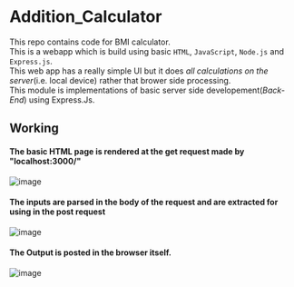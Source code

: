 # Addition_Calculator
This repo contains code for BMI calculator.</br>
This is a webapp which is build using basic `HTML`, `JavaScript`, `Node.js` and `Express.js`.<br/>
This web app has a really simple UI but it does _all calculations on the server_(i.e. local device) rather that brower side processing.</br>
This module is implementations of basic server side developement(_Back-End_) using Express.Js.

## Working
<h4>The basic HTML page is rendered at the get request made by "localhost:3000/"</h4>

![image](https://user-images.githubusercontent.com/61249902/109497139-9c035500-7ab7-11eb-8224-87022087db4d.png)


<h4> The inputs are parsed in the body of the request and are extracted for using in the post request</h4>

![image](https://user-images.githubusercontent.com/61249902/109497208-b50c0600-7ab7-11eb-908d-47667d6cd111.png)


<h4>The Output is posted in the browser itself.</h4>

![image](https://user-images.githubusercontent.com/61249902/109497244-c0f7c800-7ab7-11eb-9091-39bc709048c0.png)
